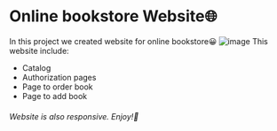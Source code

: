 # Online bookstore Website🌐
In this project we created website for online bookstore😀
![image](https://user-images.githubusercontent.com/58309601/116035828-1b0fa680-a67f-11eb-99f8-275674cc454f.png)
This website include:
- Catalog
- Authorization pages
- Page to order book
- Page to add book
###### Website is also responsive. Enjoy!👋
